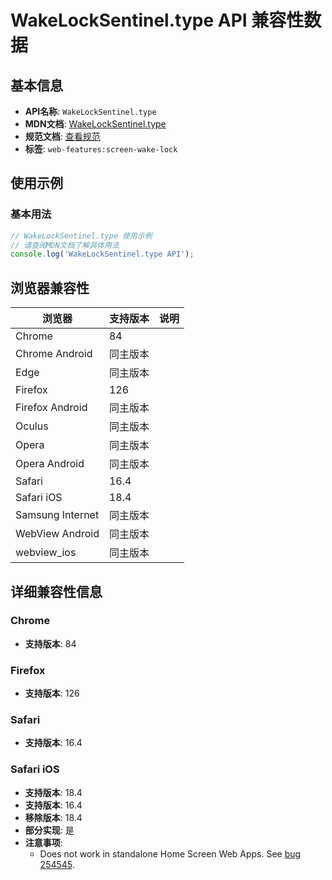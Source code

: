 # WakeLockSentinel.type API 兼容性数据

## 基本信息

- **API名称**: `WakeLockSentinel.type`
- **MDN文档**: [WakeLockSentinel.type](https://developer.mozilla.org/docs/Web/API/WakeLockSentinel/type)
- **规范文档**: [查看规范](https://w3c.github.io/screen-wake-lock/#the-type-attribute)
- **标签**: `web-features:screen-wake-lock`

## 使用示例

### 基本用法

```javascript
// WakeLockSentinel.type 使用示例
// 请查阅MDN文档了解具体用法
console.log('WakeLockSentinel.type API');
```

## 浏览器兼容性

| 浏览器 | 支持版本 | 说明 |
|--------|----------|------|
| Chrome | 84 |  |
| Chrome Android | 同主版本 |  |
| Edge | 同主版本 |  |
| Firefox | 126 |  |
| Firefox Android | 同主版本 |  |
| Oculus | 同主版本 |  |
| Opera | 同主版本 |  |
| Opera Android | 同主版本 |  |
| Safari | 16.4 |  |
| Safari iOS | 18.4 |  |
| Samsung Internet | 同主版本 |  |
| WebView Android | 同主版本 |  |
| webview_ios | 同主版本 |  |

## 详细兼容性信息

### Chrome

- **支持版本**: 84

### Firefox

- **支持版本**: 126

### Safari

- **支持版本**: 16.4

### Safari iOS

- **支持版本**: 18.4
- **支持版本**: 16.4
- **移除版本**: 18.4
- **部分实现**: 是
- **注意事项**:
  - Does not work in standalone Home Screen Web Apps. See [bug 254545](https://webkit.org/b/254545#c32).

